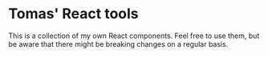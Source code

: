 # Tomas' React tools

This is a collection of my own React components. Feel free to use them, but be aware that there might be breaking changes on a regular basis.
